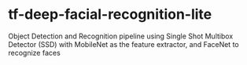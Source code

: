 # tf-deep-facial-recognition-lite
Object Detection and Recognition pipeline using Single Shot Multibox Detector (SSD) with MobileNet as the feature extractor, and FaceNet to recognize faces
